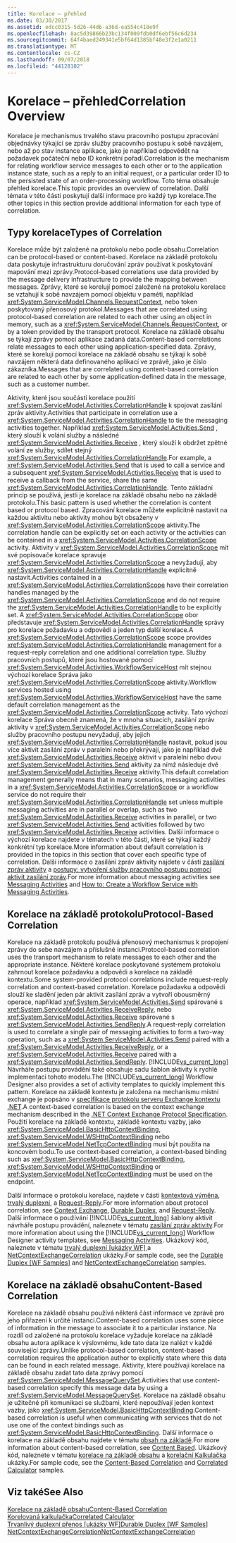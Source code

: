 ```yaml
---
title: Korelace – přehled
ms.date: 03/30/2017
ms.assetid: edcc0315-5d26-44d6-a36d-ea554c418e9f
ms.openlocfilehash: 8ac5d39866b23bc134f009fdb0df6ebf56c6d234
ms.sourcegitcommit: 64f4baed249341e5bf64d1385bf48e3f2e1a0211
ms.translationtype: MT
ms.contentlocale: cs-CZ
ms.lasthandoff: 09/07/2018
ms.locfileid: "44128102"
---
```

# <a name="correlation-overview"></a><span data-ttu-id="b9697-102">Korelace – přehled</span><span class="sxs-lookup"><span data-stu-id="b9697-102">Correlation Overview</span></span>
<span data-ttu-id="b9697-103">Korelace je mechanismus trvalého stavu pracovního postupu zpracování objednávky týkající se zpráv služby pracovního postupu k sobě navzájem, nebo až po stav instance aplikace, jako je například odpovědět na požadavek počáteční nebo ID konkrétní pořadí.</span><span class="sxs-lookup"><span data-stu-id="b9697-103">Correlation is the mechanism for relating workflow service messages to each other or to the application instance state, such as a reply to an initial request, or a particular order ID to the persisted state of an order-processing workflow.</span></span> <span data-ttu-id="b9697-104">Toto téma obsahuje přehled korelace.</span><span class="sxs-lookup"><span data-stu-id="b9697-104">This topic provides an overview of correlation.</span></span> <span data-ttu-id="b9697-105">Další témata v této části poskytují další informace pro každý typ korelace.</span><span class="sxs-lookup"><span data-stu-id="b9697-105">The other topics in this section provide additional information for each type of correlation.</span></span>  
  
## <a name="types-of-correlation"></a><span data-ttu-id="b9697-106">Typy korelace</span><span class="sxs-lookup"><span data-stu-id="b9697-106">Types of Correlation</span></span>  
 <span data-ttu-id="b9697-107">Korelace může být založené na protokolu nebo podle obsahu.</span><span class="sxs-lookup"><span data-stu-id="b9697-107">Correlation can be protocol-based or content-based.</span></span> <span data-ttu-id="b9697-108">Korelace na základě protokolu data poskytuje infrastrukturu doručování zpráv používat k poskytování mapování mezi zprávy.</span><span class="sxs-lookup"><span data-stu-id="b9697-108">Protocol-based correlations use data provided by the message delivery infrastructure to provide the mapping between messages.</span></span> <span data-ttu-id="b9697-109">Zprávy, které se korelují pomocí založené na protokolu korelace se vztahují k sobě navzájem pomocí objektu v paměti, například <xref:System.ServiceModel.Channels.RequestContext>, nebo token poskytovaný přenosový protokol.</span><span class="sxs-lookup"><span data-stu-id="b9697-109">Messages that are correlated using protocol-based correlation are related to each other using an object in memory, such as a <xref:System.ServiceModel.Channels.RequestContext>, or by a token provided by the transport protocol.</span></span> <span data-ttu-id="b9697-110">Korelace na základě obsahu se týkají zprávy pomocí aplikace zadaná data.</span><span class="sxs-lookup"><span data-stu-id="b9697-110">Content-based correlations relate messages to each other using application-specified data.</span></span> <span data-ttu-id="b9697-111">Zprávy, které se korelují pomocí korelace na základě obsahu se týkají k sobě navzájem některá data definovaného aplikací ve zprávě, jako je číslo zákazníka.</span><span class="sxs-lookup"><span data-stu-id="b9697-111">Messages that are correlated using content-based correlation are related to each other by some application-defined data in the message, such as a customer number.</span></span>  
  
 <span data-ttu-id="b9697-112">Aktivity, které jsou součástí korelace použití <xref:System.ServiceModel.Activities.CorrelationHandle> k spojovat zasílání zpráv aktivity.</span><span class="sxs-lookup"><span data-stu-id="b9697-112">Activities that participate in correlation use a <xref:System.ServiceModel.Activities.CorrelationHandle> to tie the messaging activities together.</span></span> <span data-ttu-id="b9697-113">Například <xref:System.ServiceModel.Activities.Send> , který slouží k volání služby a následné <xref:System.ServiceModel.Activities.Receive> , který slouží k obdržet zpětné volání ze služby, sdílet stejný <xref:System.ServiceModel.Activities.CorrelationHandle>.</span><span class="sxs-lookup"><span data-stu-id="b9697-113">For example, a <xref:System.ServiceModel.Activities.Send> that is used to call a service and a subsequent <xref:System.ServiceModel.Activities.Receive> that is used to receive a callback from the service, share the same <xref:System.ServiceModel.Activities.CorrelationHandle>.</span></span> <span data-ttu-id="b9697-114">Tento základní princip se používá, jestli je korelace na základě obsahu nebo na základě protokolu.</span><span class="sxs-lookup"><span data-stu-id="b9697-114">This basic pattern is used whether the correlation is content based or protocol based.</span></span> <span data-ttu-id="b9697-115">Zpracování korelace můžete explicitně nastavit na každou aktivitu nebo aktivity mohou být obsaženy v <xref:System.ServiceModel.Activities.CorrelationScope> aktivity.</span><span class="sxs-lookup"><span data-stu-id="b9697-115">The correlation handle can be explicitly set on each activity or the activities can be contained in a <xref:System.ServiceModel.Activities.CorrelationScope> activity.</span></span> <span data-ttu-id="b9697-116">Aktivity v <xref:System.ServiceModel.Activities.CorrelationScope> mít své popisovače korelace spravuje <xref:System.ServiceModel.Activities.CorrelationScope> a nevyžadují, aby <xref:System.ServiceModel.Activities.CorrelationHandle> explicitně nastavit.</span><span class="sxs-lookup"><span data-stu-id="b9697-116">Activities contained in a <xref:System.ServiceModel.Activities.CorrelationScope> have their correlation handles managed by the <xref:System.ServiceModel.Activities.CorrelationScope> and do not require the <xref:System.ServiceModel.Activities.CorrelationHandle> to be explicitly set.</span></span> <span data-ttu-id="b9697-117">A <xref:System.ServiceModel.Activities.CorrelationScope> obor představuje <xref:System.ServiceModel.Activities.CorrelationHandle> správy pro korelace požadavku a odpovědi a jeden typ další korelace.</span><span class="sxs-lookup"><span data-stu-id="b9697-117">A <xref:System.ServiceModel.Activities.CorrelationScope> scope provides <xref:System.ServiceModel.Activities.CorrelationHandle> management for a request-reply correlation and one additional correlation type.</span></span> <span data-ttu-id="b9697-118">Služby pracovních postupů, které jsou hostované pomocí <xref:System.ServiceModel.Activities.WorkflowServiceHost> mít stejnou výchozí korelace Správa jako <xref:System.ServiceModel.Activities.CorrelationScope> aktivity.</span><span class="sxs-lookup"><span data-stu-id="b9697-118">Workflow services hosted using <xref:System.ServiceModel.Activities.WorkflowServiceHost> have the same default correlation management as the <xref:System.ServiceModel.Activities.CorrelationScope> activity.</span></span> <span data-ttu-id="b9697-119">Tato výchozí korelace Správa obecně znamená, že v mnoha situacích, zasílání zpráv aktivity v <xref:System.ServiceModel.Activities.CorrelationScope> nebo služby pracovního postupu nevyžadují, aby jejich <xref:System.ServiceModel.Activities.CorrelationHandle> nastavit, pokud jsou více aktivit zasílání zpráv v paralelní nebo překrývají, jako je například dvě <xref:System.ServiceModel.Activities.Receive> aktivit v paralelní nebo dvou <xref:System.ServiceModel.Activities.Send> aktivity za nímž následuje dvě <xref:System.ServiceModel.Activities.Receive> aktivity.</span><span class="sxs-lookup"><span data-stu-id="b9697-119">This default correlation management generally means that in many scenarios, messaging activities in a <xref:System.ServiceModel.Activities.CorrelationScope> or a workflow service do not require their <xref:System.ServiceModel.Activities.CorrelationHandle> set unless multiple messaging activities are in parallel or overlap, such as two <xref:System.ServiceModel.Activities.Receive> activities in parallel, or two <xref:System.ServiceModel.Activities.Send> activities followed by two <xref:System.ServiceModel.Activities.Receive> activities.</span></span> <span data-ttu-id="b9697-120">Další informace o výchozí korelace najdete v tématech v této části, které se týkají každý konkrétní typ korelace.</span><span class="sxs-lookup"><span data-stu-id="b9697-120">More information about default correlation is provided in the topics in this section that cover each specific type of correlation.</span></span> <span data-ttu-id="b9697-121">Další informace o zasílání zpráv aktivity najdete v části [zasílání zpráv aktivity](../../../../docs/framework/wcf/feature-details/messaging-activities.md) a [postupy: vytvoření služby pracovního postupu pomocí aktivit zasílání zpráv](../../../../docs/framework/wcf/feature-details/how-to-create-a-workflow-service-with-messaging-activities.md).</span><span class="sxs-lookup"><span data-stu-id="b9697-121">For more information about messaging activities see [Messaging Activities](../../../../docs/framework/wcf/feature-details/messaging-activities.md) and [How to: Create a Workflow Service with Messaging Activities](../../../../docs/framework/wcf/feature-details/how-to-create-a-workflow-service-with-messaging-activities.md).</span></span>  
  
## <a name="protocol-based-correlation"></a><span data-ttu-id="b9697-122">Korelace na základě protokolu</span><span class="sxs-lookup"><span data-stu-id="b9697-122">Protocol-Based Correlation</span></span>  
 <span data-ttu-id="b9697-123">Korelace na základě protokolu používá přenosový mechanismus k propojení zprávy do sebe navzájem a příslušné instanci.</span><span class="sxs-lookup"><span data-stu-id="b9697-123">Protocol-based correlation uses the transport mechanism to relate messages to each other and the appropriate instance.</span></span> <span data-ttu-id="b9697-124">Některé korelace poskytované systémem protokolu zahrnout korelace požadavku a odpovědi a korelace na základě kontextu.</span><span class="sxs-lookup"><span data-stu-id="b9697-124">Some system-provided protocol correlations include request-reply correlation and context-based correlation.</span></span> <span data-ttu-id="b9697-125">Korelace požadavku a odpovědi slouží ke sladění jeden pár aktivit zasílání zpráv a vytvoří obousměrný operace, například <xref:System.ServiceModel.Activities.Send> spárované s <xref:System.ServiceModel.Activities.ReceiveReply>, nebo <xref:System.ServiceModel.Activities.Receive> spárované s <xref:System.ServiceModel.Activities.SendReply>.</span><span class="sxs-lookup"><span data-stu-id="b9697-125">A request-reply correlation is used to correlate a single pair of messaging activities to form a two-way operation, such as a <xref:System.ServiceModel.Activities.Send> paired with a <xref:System.ServiceModel.Activities.ReceiveReply>, or a <xref:System.ServiceModel.Activities.Receive> paired with a <xref:System.ServiceModel.Activities.SendReply>.</span></span> <span data-ttu-id="b9697-126">[!INCLUDE[vs_current_long](../../../../includes/vs-current-long-md.md)] Návrháře postupu provádění také obsahuje sadu šablon aktivity k rychlé implementaci tohoto modelu.</span><span class="sxs-lookup"><span data-stu-id="b9697-126">The [!INCLUDE[vs_current_long](../../../../includes/vs-current-long-md.md)] Workflow Designer also provides a set of activity templates to quickly implement this pattern.</span></span> <span data-ttu-id="b9697-127">Korelace na základě kontextu je založena na mechanismu místní exchange je popsáno v [specifikace protokolu serveru Exchange kontextu .NET](https://go.microsoft.com/fwlink/?LinkID=166059).</span><span class="sxs-lookup"><span data-stu-id="b9697-127">A context-based correlation is based on the context exchange mechanism described in the [.NET Context Exchange Protocol Specification](https://go.microsoft.com/fwlink/?LinkID=166059).</span></span> <span data-ttu-id="b9697-128">Použití korelace na základě kontextu, základě kontextu vazby, jako <xref:System.ServiceModel.BasicHttpContextBinding>, <xref:System.ServiceModel.WSHttpContextBinding> nebo <xref:System.ServiceModel.NetTcpContextBinding> musí být použita na koncovém bodu.</span><span class="sxs-lookup"><span data-stu-id="b9697-128">To use context-based correlation, a context-based binding such as <xref:System.ServiceModel.BasicHttpContextBinding>, <xref:System.ServiceModel.WSHttpContextBinding> or <xref:System.ServiceModel.NetTcpContextBinding> must be used on the endpoint.</span></span>  
  
 <span data-ttu-id="b9697-129">Další informace o protokolu korelace, najdete v části [kontextová výměna](../../../../docs/framework/wcf/feature-details/context-exchange-correlation.md), [trvalý duplexní](../../../../docs/framework/wcf/feature-details/durable-duplex-correlation.md), a [Request-Reply](../../../../docs/framework/wcf/feature-details/request-reply-correlation.md).</span><span class="sxs-lookup"><span data-stu-id="b9697-129">For more information about protocol correlation, see [Context Exchange](../../../../docs/framework/wcf/feature-details/context-exchange-correlation.md), [Durable Duplex](../../../../docs/framework/wcf/feature-details/durable-duplex-correlation.md), and [Request-Reply](../../../../docs/framework/wcf/feature-details/request-reply-correlation.md).</span></span> <span data-ttu-id="b9697-130">Další informace o používání [!INCLUDE[vs_current_long](../../../../includes/vs-current-long-md.md)] šablony aktivit návrháře postupu provádění, naleznete v tématu [zasílání zpráv aktivity](../../../../docs/framework/wcf/feature-details/messaging-activities.md).</span><span class="sxs-lookup"><span data-stu-id="b9697-130">For more information about using the [!INCLUDE[vs_current_long](../../../../includes/vs-current-long-md.md)] Workflow Designer activity templates, see [Messaging Activities](../../../../docs/framework/wcf/feature-details/messaging-activities.md).</span></span> <span data-ttu-id="b9697-131">Ukázkový kód, naleznete v tématu [trvalý duplexní &#91;ukázky WF&#93; ](../../../../docs/framework/windows-workflow-foundation/samples/durable-duplex.md) a [NetContextExchangeCorrelation](https://msdn.microsoft.com/library/93c74a1a-b9e2-46c6-95c0-c9b0e9472caf) ukázky.</span><span class="sxs-lookup"><span data-stu-id="b9697-131">For sample code, see the [Durable Duplex &#91;WF Samples&#93;](../../../../docs/framework/windows-workflow-foundation/samples/durable-duplex.md) and [NetContextExchangeCorrelation](https://msdn.microsoft.com/library/93c74a1a-b9e2-46c6-95c0-c9b0e9472caf) samples.</span></span>  
  
## <a name="content-based-correlation"></a><span data-ttu-id="b9697-132">Korelace na základě obsahu</span><span class="sxs-lookup"><span data-stu-id="b9697-132">Content-Based Correlation</span></span>  
 <span data-ttu-id="b9697-133">Korelace na základě obsahu používá některá část informace ve zprávě pro jeho přiřazení k určité instanci.</span><span class="sxs-lookup"><span data-stu-id="b9697-133">Content-based correlation uses some piece of information in the message to associate it to a particular instance.</span></span> <span data-ttu-id="b9697-134">Na rozdíl od založené na protokolu korelace vyžaduje korelace na základě obsahu autora aplikace k výslovnému, kde tato data lze nalézt v každé související zprávy.</span><span class="sxs-lookup"><span data-stu-id="b9697-134">Unlike protocol-based correlation, content-based correlation requires the application author to explicitly state where this data can be found in each related message.</span></span> <span data-ttu-id="b9697-135">Aktivity, které používají korelace na základě obsahu zadat tato data zprávy pomocí <xref:System.ServiceModel.MessageQuerySet>.</span><span class="sxs-lookup"><span data-stu-id="b9697-135">Activities that use content-based correlation specify this message data by using a <xref:System.ServiceModel.MessageQuerySet>.</span></span> <span data-ttu-id="b9697-136">Korelace na základě obsahu je užitečné při komunikaci se službami, které nepoužívají jeden kontext vazby, jako <xref:System.ServiceModel.BasicHttpContextBinding>.</span><span class="sxs-lookup"><span data-stu-id="b9697-136">Content-based correlation is useful when communicating with services that do not use one of the context bindings such as <xref:System.ServiceModel.BasicHttpContextBinding>.</span></span> <span data-ttu-id="b9697-137">Další informace o korelace na základě obsahu najdete v tématu [obsah na základě](../../../../docs/framework/wcf/feature-details/content-based-correlation.md).</span><span class="sxs-lookup"><span data-stu-id="b9697-137">For more information about content-based correlation, see [Content Based](../../../../docs/framework/wcf/feature-details/content-based-correlation.md).</span></span> <span data-ttu-id="b9697-138">Ukázkový kód, naleznete v tématu [korelace na základě obsahu](../../../../docs/framework/windows-workflow-foundation/samples/content-based-correlation.md) a [korelační Kalkulačka](../../../../docs/framework/windows-workflow-foundation/samples/correlated-calculator.md) ukázky.</span><span class="sxs-lookup"><span data-stu-id="b9697-138">For sample code, see the [Content-Based Correlation](../../../../docs/framework/windows-workflow-foundation/samples/content-based-correlation.md) and [Correlated Calculator](../../../../docs/framework/windows-workflow-foundation/samples/correlated-calculator.md) samples.</span></span>  
  
## <a name="see-also"></a><span data-ttu-id="b9697-139">Viz také</span><span class="sxs-lookup"><span data-stu-id="b9697-139">See Also</span></span>  
 [<span data-ttu-id="b9697-140">Korelace na základě obsahu</span><span class="sxs-lookup"><span data-stu-id="b9697-140">Content-Based Correlation</span></span>](../../../../docs/framework/windows-workflow-foundation/samples/content-based-correlation.md)  
 [<span data-ttu-id="b9697-141">Korelovaná kalkulačka</span><span class="sxs-lookup"><span data-stu-id="b9697-141">Correlated Calculator</span></span>](../../../../docs/framework/windows-workflow-foundation/samples/correlated-calculator.md)  
 [<span data-ttu-id="b9697-142">Trvanlivý duplexní přenos &#91;ukázky WF&#93;</span><span class="sxs-lookup"><span data-stu-id="b9697-142">Durable Duplex &#91;WF Samples&#93;</span></span>](../../../../docs/framework/windows-workflow-foundation/samples/durable-duplex.md)  
 [<span data-ttu-id="b9697-143">NetContextExchangeCorrelation</span><span class="sxs-lookup"><span data-stu-id="b9697-143">NetContextExchangeCorrelation</span></span>](https://msdn.microsoft.com/library/93c74a1a-b9e2-46c6-95c0-c9b0e9472caf)
